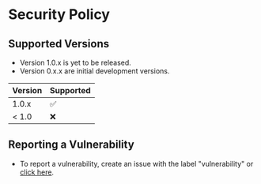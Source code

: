 # Security Policy

## Supported Versions

- Version 1.0.x is yet to be released.
- Version 0.x.x are initial development versions.

| Version | Supported          |
| ------- | ------------------ |
| 1.0.x   | :white_check_mark: |
| < 1.0   | :x:                |

## Reporting a Vulnerability

- To report a vulnerability, create an issue with the label "vulnerability" or [click here](https://github.com/Monday-Morning/project-reclamation/issues/new?assignees=&labels=vulnerability&template=vulnerability_report.md&title=bug%3A+).
